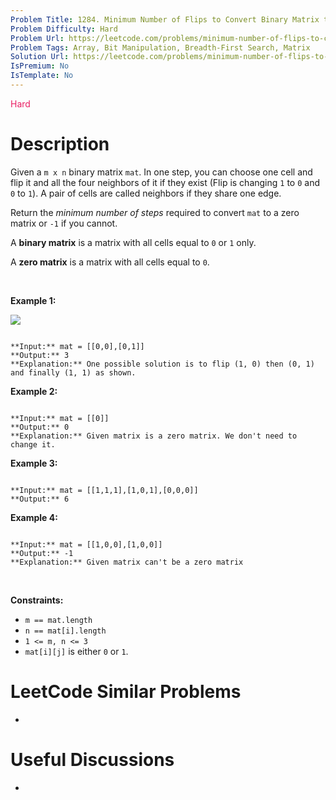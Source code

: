 ```yaml
---
Problem Title: 1284. Minimum Number of Flips to Convert Binary Matrix to Zero Matrix
Problem Difficulty: Hard
Problem Url: https://leetcode.com/problems/minimum-number-of-flips-to-convert-binary-matrix-to-zero-matrix/
Problem Tags: Array, Bit Manipulation, Breadth-First Search, Matrix
Solution Url: https://leetcode.com/problems/minimum-number-of-flips-to-convert-binary-matrix-to-zero-matrix/solution/
IsPremium: No
IsTemplate: No
---
```


<span style="color: rgb(233, 30, 99);">Hard</span>

# Description

Given a `m x n` binary matrix `mat`. In one step, you can choose one cell and flip it and all the four neighbors of it if they exist (Flip is changing `1` to `0` and `0` to `1`). A pair of cells are called neighbors if they share one edge.


Return the *minimum number of steps* required to convert `mat` to a zero matrix or `-1` if you cannot.


A **binary matrix** is a matrix with all cells equal to `0` or `1` only.


A **zero matrix** is a matrix with all cells equal to `0`.


 


**Example 1:**


![](https://assets.leetcode.com/uploads/2019/11/28/matrix.png)

```

**Input:** mat = [[0,0],[0,1]]
**Output:** 3
**Explanation:** One possible solution is to flip (1, 0) then (0, 1) and finally (1, 1) as shown.

```

**Example 2:**



```

**Input:** mat = [[0]]
**Output:** 0
**Explanation:** Given matrix is a zero matrix. We don't need to change it.

```

**Example 3:**



```

**Input:** mat = [[1,1,1],[1,0,1],[0,0,0]]
**Output:** 6

```

**Example 4:**



```

**Input:** mat = [[1,0,0],[1,0,0]]
**Output:** -1
**Explanation:** Given matrix can't be a zero matrix

```

 


**Constraints:**


* `m == mat.length`
* `n == mat[i].length`
* `1 <= m, n <= 3`
* `mat[i][j]` is either `0` or `1`.




# LeetCode Similar Problems

- []()

# Useful Discussions

- []()
